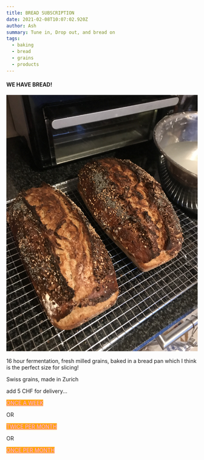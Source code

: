 ```yaml
---
title: BREAD SUBSCRIPTION
date: 2021-02-08T10:07:02.920Z
author: Ash
summary: Tune in, Drop out, and bread on
tags:
  - baking
  - bread
  - grains
  - products
---
```

#### WE HAVE BREAD!

![bread](/static/img/img-2181.jpg "bread")

16 hour fermentation, fresh milled grains, baked in a bread pan which I think is the perfect size for slicing!

Swiss grains, made in Zurich

add 5 CHF for delivery...

<a style="background:#ffa50b !important;color:#ffa5ff !important" data-id="paythen" href="https://app.paythen.co/company/superpotent/plan/8w9caofulw" id="payment-button">ONCE A WEEK</a><script type="text/javascript" src="https://paythen.co/App/js/modal-payment.js"></script>

OR

<a style="background:#ffa50b !important;color:#ffa5ff !important" data-id="paythen" href="https://app.paythen.co/company/superpotent/plan/k6thy3bqti" id="payment-button">TWICE PER MONTH</a><script type="text/javascript" src="https://paythen.co/App/js/modal-payment.js"></script>

OR

<a style="background:#ffa50b !important;color:#ffa5ff !important" data-id="paythen" href="https://app.paythen.co/company/superpotent/plan/pk1yxfuyaj" id="payment-button">ONCE PER MONTH</a><script type="text/javascript" src="https://paythen.co/App/js/modal-payment.js"></script>